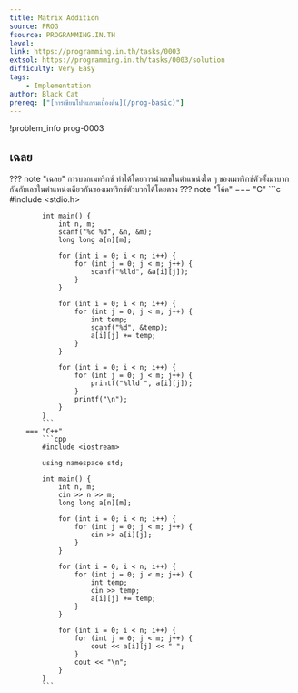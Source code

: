 ```yaml
---
title: Matrix Addition
source: PROG
fsource: PROGRAMMING.IN.TH
level:
link: https://programming.in.th/tasks/0003
extsol: https://programming.in.th/tasks/0003/solution
difficulty: Very Easy
tags: 
    - Implementation
author: Black Cat
prereq: ["[การเขียนโปรแกรมเบื้องต้น](/prog-basic)"]
---
```


!problem_info prog-0003
## เฉลย

??? note "เฉลย"
    การบวกเมทริกซ์ ทำได้โดยการนำเลขในตำแหน่งใด ๆ ของเมทริกซ์ตัวตั้งมาบวกกันกับเลขในตำแหน่งเดียวกันของเมทริกซ์ตัวบวกได้โดยตรง
    ??? note "โค้ด"
        === "C"
            ```c
            #include <stdio.h>

            int main() {
                int n, m;
                scanf("%d %d", &n, &m);
                long long a[n][m];

                for (int i = 0; i < n; i++) {
                    for (int j = 0; j < m; j++) {
                        scanf("%lld", &a[i][j]);
                    }
                }

                for (int i = 0; i < n; i++) {
                    for (int j = 0; j < m; j++) {
                        int temp;
                        scanf("%d", &temp);
                        a[i][j] += temp;
                    }
                }

                for (int i = 0; i < n; i++) {
                    for (int j = 0; j < m; j++) {
                        printf("%lld ", a[i][j]);
                    }
                    printf("\n");
                }
            }
            ```
        === "C++"
            ```cpp
            #include <iostream>

            using namespace std;

            int main() {
                int n, m;
                cin >> n >> m;
                long long a[n][m];

                for (int i = 0; i < n; i++) {
                    for (int j = 0; j < m; j++) {
                        cin >> a[i][j];
                    }
                }

                for (int i = 0; i < n; i++) {
                    for (int j = 0; j < m; j++) {
                        int temp;
                        cin >> temp;
                        a[i][j] += temp;
                    }
                }

                for (int i = 0; i < n; i++) {
                    for (int j = 0; j < m; j++) {
                        cout << a[i][j] << " ";
                    }
                    cout << "\n";
                }
            }
            ```
